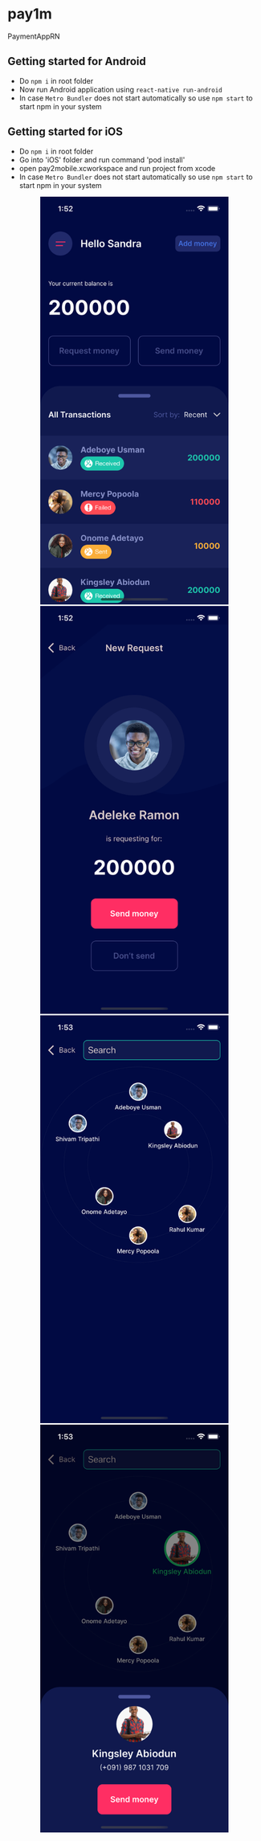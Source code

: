 # pay1m
PaymentAppRN

## Getting started for Android
- Do `npm i` in root folder
- Now run Android application using `react-native run-android`
- In case `Metro Bundler` does not start automatically so use `npm start` to start npm in your system

## Getting started for iOS
- Do `npm i` in root folder
- Go into 'iOS' folder and run command 'pod install'
- open pay2mobile.xcworkspace and run project from xcode
- In case `Metro Bundler` does not start automatically so use `npm start` to start npm in your system

<p align="center">
  <img src="ScreenShots/Home.png" width="375" height="812">
  <img src="ScreenShots/RequestMoney.png "width="375" height="812">
   <img src="ScreenShots/SendMoney.png" width="375" height="812">
   <img src="ScreenShots/SendMoney2.png" width="375" height="812">
</p>
